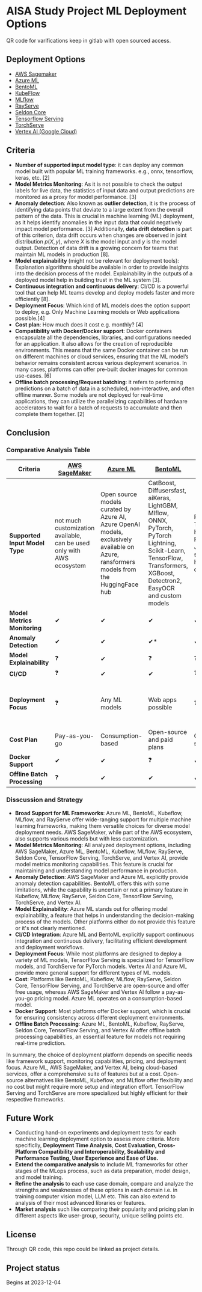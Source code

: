 # AISA Study Project ML Deployment Options

QR code for varifications keep in gitlab with open sourced access.

## Deployment Options

* [AWS Sagemaker](https://aws.amazon.com/sagemaker/)
* [Azure ML](https://learn.microsoft.com/en-us/azure/machine-learning/tutorial-deploy-model?view=azureml-api-2)
* [BentoML](https://docs.bentoml.com/en/latest/)
* [KubeFlow](https://www.kubeflow.org/)
* [MLflow](https://mlflow.org/)
* [RayServe](https://docs.ray.io/en/latest/serve/index.html)
* [Seldon Core](https://www.seldon.io/solutions/core-plus)
* [Tensorflow Serving](https://www.tensorflow.org/tfx/guide/serving)
* [TorchServe](https://pytorch.org/serve/)
* [Vertex AI (Google Cloud)](https://cloud.google.com/vertex-ai/docs)

## Criteria

* **Number of supported input model type**: it can deploy any common model built with popular ML training frameworks. e.g., onnx, tensorflow, keras, etc. [2]
* **Model Metrics Monitoring**: As it is not possible to check the output labels for live data, the statistics of input data and output predictions are monitored as a proxy for model performance. [3]
* **Anomaly detection**: Also known as **outlier detection**, it is the process of identifying data points that deviate to a large extent from the overall pattern of the data. This is crucial in machine learning (ML) deployment, as it helps identify anomalies in the input data that could negatively impact model performance. [3] Additionally, **data drift detection** is part of this criterion, data drift occurs when changes are observed in joint distribution $p(X, y)$, where $X$ is the model input and $y$ is the model output. Detection of data drift is a growing concern for teams that maintain ML models in production [8].
* **Model explainability** (might not be relevant for deployment tools): Explanation algorithms should be available in order to provide insights into the decision process of the model. Explainability in the outputs of a deployed model help in building trust in the ML system [3].
* **Continuous integration and continuous delivery**: CI/CD is a powerful tool that can help ML teams develop and deploy models faster and more efficiently [8].
* **Deployment Focus**: Which kind of ML models does the option support to deploy, e.g. Only Machine Learning models or Web applications possible.[4]
* **Cost plan**: How much does it cost e.g. monthly? [4]
* **Compatibility with Docker/Docker support**: Docker containers encapsulate all the dependencies, libraries, and configurations needed for an application. It also allows for the creation of reproducible environments. This means that the same Docker container can be run on different machines or cloud services, ensuring that the ML model’s behavior remains consistent across various deployment scenarios. In many cases, platforms can offer pre-built docker images for common use-cases. [6]
* **Offline batch processing/Request batching**: it refers to performing predictions on a batch of data in a scheduled, non-interactive, and often offline manner. Some models are not deployed for real-time applications, they can utilize the parallelizing capabilities of hardware accelerators to wait for a batch of requests to accumulate and then complete them together. [2]

## Conclusion

### Comparative Analysis Table

| Criteria                             | [AWS SageMaker](https://docs.aws.amazon.com/sagemaker/latest/dg/neo-supported-devices-edge.html) | [Azure ML](https://learn.microsoft.com/en-us/azure/machine-learning/concept-model-catalog?view=azureml-api-2#collections)                              | [BentoML](https://docs.bentoml.org/en/latest/frameworks/index.html)                                                                                                                                                | [Kubeflow](https://www.kubeflow.org/docs/external-add-ons/serving/overview/)                       | [MLflow](https://mlflow.org/docs/latest/models.html#built-in-model-flavors) | [RayServe](https://docs.ray.io/en/latest/serve/tutorials/serve-ml-models.html#serve-ml-models-tutorial) | [Seldon Core](https://docs.seldon.io/projects/seldon-core/en/v2/contents/models/inference-artifacts/index.html) | [TensorFlow Serving](https://www.tensorflow.org/tfx/tutorials/serving/rest_simple) | [TorchServe](https://github.com/pytorch/serve) | [Vertex AI](https://cloud.google.com/vertex-ai/docs/model-registry/introduction) |
| ------------------------------------ | --------------------------------------------------------------------------------------------- | --------------------------------------------------------------------------------------------------------------------------------------------------- | --------------------------------------------------------------------------------------------------------------------------------------------------------------------------------------------------------------- | ----------------------------------------------------------------------------------------------- | ------------------------------------------------------------------------ | ---------------------------------------------------------------------------------------------------- | ------------------------------------------------------------------------------------------------------------ | ------------------------------------------------------------------------------- | ------------------------------------------- | ----------------------------------------------------------------------------- |
| **Supported Input Model Type** | not much customization available,<br />can be used only with AWS ecosystem                    | Open source models curated by Azure AI,<br />Azure OpenAI models, exclusively available on Azure, <br />ransformers models from the HuggingFace hub | CatBoost, Diffusersfast, aiKeras,<br />LightGBM, Mlflow, ONNX, <br />PyTorch, PyTorch Lightning, <br />Scikit-Learn, TensorFlow, <br />Transformers, XGBoost, <br />Detectron2, EasyOCR <br />and custom models | PyTorch, TensorFlow,<br />Hugging Face, <br />Jupyter, scikit-learn, <br />HOROVOD, dmlcXGBoost | any ML frameworks                                                        | Tensorflow,<br />PyTorch, <br />Scikit-Learn, <br />others                                           | most<br />common <br />ML frameworks                                                                         | only<br />TensorFlow <br />models                                               | only<br />Pytorch <br />models              | custom<br />models <br />and all AutoML data types                            |
| **Model Metrics Monitoring**   | ✔                                                                                            | ✔                                                                                                                                                  | ✔                                                                                                                                                                                                              | ✔                                                                                              | ✔                                                                       | ✔                                                                                                   | ✔                                                                                                           | ✔                                                                              | ✔                                          | ✔                                                                            |
| **Anomaly Detection**          | ✔                                                                                            | ✔                                                                                                                                                  | ✔*                                                                                                                                                                                                             | ✔                                                                                              | ✔*                                                                      | ❓                                                                                                   | ✔                                                                                                           | ❓                                                                              | ❓                                          | ❓                                                                            |
| **Model Explainability**       | ❓                                                                                            | ✔                                                                                                                                                  | ❓                                                                                                                                                                                                              | ❓                                                                                              | ❓                                                                       | ❓                                                                                                   | ❓                                                                                                           | ❓                                                                              | ❓                                          | ❓                                                                            |
| **CI/CD**                      | ❓                                                                                            | ✔                                                                                                                                                  | ✔                                                                                                                                                                                                              | ❓                                                                                              | ❓                                                                       | ❓                                                                                                   | ✔*                                                                                                          | ❓                                                                              | ❓                                          | ❓                                                                            |
| **Deployment Focus**           | ❓                                                                                            | Any ML models                                                                                                                                       | Web apps possible                                                                                                                                                                                               | ❓                                                                                              | ❓                                                                       | Any ML models                                                                                        | ❓                                                                                                           | TensorFlow models only                                                          | ❓                                          | TensorFlow,<br />XGBoost, <br />Scikit-learn, <br />custom containers         |
| **Cost Plan**                  | Pay-as-you-go                                                                                 | Consumption-based                                                                                                                                   | Open-source and paid plans                                                                                                                                                                                      | Open-source                                                                                     | Open-source                                                              | Open-source                                                                                          | Open-source                                                                                                  | Open-source                                                                     | Open-source                                 | Pay-as-you-go                                                                 |
| **Docker Support**             | ✔                                                                                            | ✔                                                                                                                                                  | ❓                                                                                                                                                                                                              | ✔                                                                                              | ✔                                                                       | ✔                                                                                                   | ❓                                                                                                           | ✔                                                                              | ❓                                          | ✔                                                                            |
| **Offline Batch Processing**   | ❓                                                                                            | ✔                                                                                                                                                  | ✔                                                                                                                                                                                                              | ✔                                                                                              | ❓                                                                       | ✔                                                                                                   | ✔                                                                                                           | ✔                                                                              | ❓                                          | ✔                                                                            |

### Disscussion and Strategy

* **Broad Support for ML Frameworks**: Azure ML, BentoML, Kubeflow, MLflow, and RayServe offer wide-ranging support for multiple machine learning frameworks, making them versatile choices for diverse model deployment needs. AWS SageMaker, while part of the AWS ecosystem, also supports various models but with less customization.
* **Model Metrics Monitoring**: All analyzed deployment options, including AWS SageMaker, Azure ML, BentoML, Kubeflow, MLflow, RayServe, Seldon Core, TensorFlow Serving, TorchServe, and Vertex AI, provide model metrics monitoring capabilities. This feature is crucial for maintaining and understanding model performance in production.
* **Anomaly Detection**: AWS SageMaker and Azure ML explicitly provide anomaly detection capabilities. BentoML offers this with some limitations, while the capability is uncertain or not a primary feature in Kubeflow, MLflow, RayServe, Seldon Core, TensorFlow Serving, TorchServe, and Vertex AI.
* **Model Explainability**: Azure ML stands out for offering model explainability, a feature that helps in understanding the decision-making process of the models. Other platforms either do not provide this feature or it's not clearly mentioned.
* **CI/CD Integration**: Azure ML and BentoML explicitly support continuous integration and continuous delivery, facilitating efficient development and deployment workflows.
* **Deployment Focus**: While most platforms are designed to deploy a variety of ML models, TensorFlow Serving is specialized for TensorFlow models, and TorchServe for PyTorch models. Vertex AI and Azure ML provide more general support for different types of ML models.
* **Cost**: Platforms like BentoML, Kubeflow, MLflow, RayServe, Seldon Core, TensorFlow Serving, and TorchServe are open-source and offer free usage, whereas AWS SageMaker and Vertex AI follow a pay-as-you-go pricing model. Azure ML operates on a consumption-based model.
* **Docker Support**: Most platforms offer Docker support, which is crucial for ensuring consistency across different deployment environments.
* **Offline Batch Processing**: Azure ML, BentoML, Kubeflow, RayServe, Seldon Core, TensorFlow Serving, and Vertex AI offer offline batch processing capabilities, an essential feature for models not requiring real-time prediction.

In summary, the choice of deployment platform depends on specific needs like framework support, monitoring capabilities, pricing, and deployment focus. Azure ML, AWS SageMaker, and Vertex AI, being cloud-based services, offer a comprehensive suite of features but at a cost. Open-source alternatives like BentoML, Kubeflow, and MLflow offer flexibility and no cost but might require more setup and integration effort. TensorFlow Serving and TorchServe are more specialized but highly efficient for their respective frameworks.

## Future Work

* Conducting hand-on experiments and deployment tests for each machine learning deployment option to assess more criteria. More specificlly, **Deployment Time Analysis**, **Cost Evaluation, **Cross-Platform Compatibility and Interoperability, **Scalability and Performance Testing, **User Experience and Ease of Use.********
* **Extend the comparative analysis** to include ML frameworks for other stages of the MLops process, such as data preparation, model design, and model training.
* **Refine the analysis** to each use case domain, compare and analyze the strengths and weaknesses of these options in each domain i.e. in training computer vision model, LLM etc. This can also extend to analysis of their most advanced libraries or features.
* **Market analysis** such like comparing their popularity and pricing plan in different aspects like user-group, security, unique selling points etc.

## License

Through QR code, this repo could be linked as project details.

## Project status

Begins at 2023-12-04
